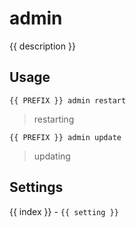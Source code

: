 # admin

<script setup>
import { PREFIX } from "../../helpers/constants.js"
import { settings as s } from "../../settings/admin.js"
const { description, ...settings } = s
import Emote from "./components/Emote.vue"
const peepoStrokeUrl = "https://cdn.7tv.app/emote/60abf6a14ef7db1ec1dff6ed/1x.webp"
const borpaSpinUrl = "https://static-cdn.jtvnw.net/emoticons/v2/emotesv2_447df256f3b1412b9fa0dfd3e9b6d84c/default/dark/1.0"
</script>

{{ description }}

## Usage

`{{ PREFIX }} admin restart`

> <span style="display: flex;">restarting <Emote :url=peepoStrokeUrl /></span>

`{{ PREFIX }} admin update`

> <span style="display: flex;">updating <Emote :url=borpaSpinUrl /></span>

## Settings
<div v-for="(setting, index) in settings">
{{ index }} - <code>{{ setting }}</code>
</div>

